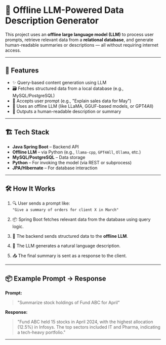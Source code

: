 # 🧠 Offline LLM-Powered Data Description Generator

This project uses an **offline large language model (LLM)** to process user prompts, retrieve relevant data from a **relational database**, and generate human-readable summaries or descriptions — all without requiring internet access.

---

## 🚀 Features

- ✨ Query-based content generation using LLM
- 🗃️ Fetches structured data from a local database (e.g., MySQL/PostgreSQL)
- 💬 Accepts user prompt (e.g., "Explain sales data for May")
- 🧠 Uses an offline LLM (like LLaMA, GGUF-based models, or GPT4All)
- 🧾 Outputs a human-readable description or summary

---

## 🏗️ Tech Stack

- **Java Spring Boot** – Backend API
- **Offline LLM** – via Python (e.g., `llama-cpp`, `GPT4All`, `Ollama`, etc.)
- **MySQL/PostgreSQL** – Data storage
- **Python** – For invoking the model (via REST or subprocess)
- **JPA/Hibernate** – For database interaction

---

## 🛠️ How It Works

1. 🔍 User sends a prompt like:  
   `"Give a summary of orders for client X in March"`

2. 📦 Spring Boot fetches relevant data from the database using query logic.

3. 🧠 The backend sends structured data to the **offline LLM**.

4. 📝 The LLM generates a natural language description.

5. 📤 The final summary is sent as a response to the client.

---

## 📦 Example Prompt → Response

**Prompt:**
> "Summarize stock holdings of Fund ABC for April"

**Response:**
> "Fund ABC held 15 stocks in April 2024, with the highest allocation (12.5%) in Infosys. The top sectors included IT and Pharma, indicating a tech-heavy portfolio."

---
